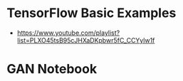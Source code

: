 # TensorFlow Basic Examples
- https://www.youtube.com/playlist?list=PLXO45tsB95cJHXaDKpbwr5fC_CCYylw1f

# GAN Notebook
